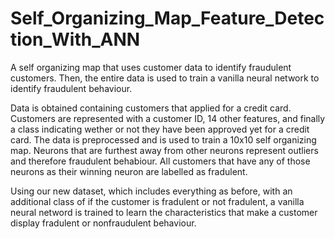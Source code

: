 # Self_Organizing_Map_Feature_Detection_With_ANN
A self organizing map that uses customer data to identify fraudulent customers. Then, the entire data is used to train a vanilla neural network to identify fraudulent behaviour.

Data is obtained containing customers that applied for a credit card. Customers are represented with a customer ID, 14 other features, and finally a class indicating wether or not they have been approved yet for a credit card. The data is preprocessed and is used to train a 10x10 self organizing map. Neurons that are furthest away from other neurons represent outliers and therefore fraudulent behabiour. All customers that have any of those neurons as their winning neuron are labelled as fradulent.

Using our new dataset, which includes everything as before, with an additional class of if the customer is fradulent or not fradulent, a vanilla neural netword is trained to learn the characteristics that make a customer display fradulent or nonfraudulent behaviour.
